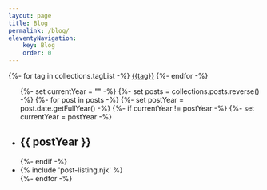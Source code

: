 ```yaml
---
layout: page
title: Blog
permalink: /blog/
eleventyNavigation:
    key: Blog
    order: 0
---
```



<div class="tags tags--buttons">
  {%- for tag in collections.tagList -%}
    <a href="/tags/{{tag}}">{{tag}}</a>
  {%- endfor -%}
</div>

<ul class="unstyled post-list">
{%- set currentYear = "" -%}
{%- set posts = collections.posts.reverse() -%}
{%- for post in posts -%}
    {%- set postYear = post.date.getFullYear() -%}
    {%- if currentYear != postYear -%}
    {%- set currentYear = postYear -%}
    <li class="post-list__year"><h2>{{ postYear }}</h2></li>
    {%- endif -%}
   <li>{% include 'post-listing.njk' %}</li>
{%- endfor -%}
</ul>
